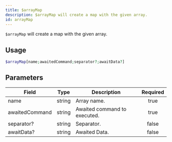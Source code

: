 ```yaml
---
title: $arrayMap
description: $arrayMap will create a map with the given array.
id: arrayMap
---
```


`$arrayMap` will create a map with the given array.

## Usage

```php
$arrayMap[name;awaitedCommand;separator?;awaitData?]
```

## Parameters

| Field          | Type   | Description                  | Required |
| -------------- | ------ | ---------------------------- | :------: |
| name           | string | Array name.                  |   true   |
| awaitedCommand | string | Awaited command to executed. |   true   |
| separator?     | string | Separator.                   |  false   |
| awaitData?     | string | Awaited Data.                |  false   |

